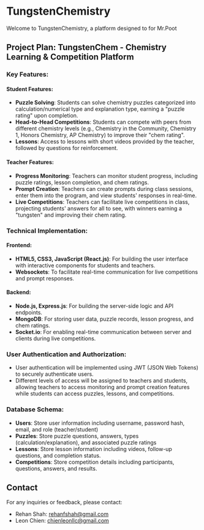 # TungstenChemistry

Welcome to TungstenChemistry, a platform designed to for Mr.Poot

## Project Plan: TungstenChem - Chemistry Learning & Competition Platform

### Key Features:

#### Student Features:
- **Puzzle Solving**: Students can solve chemistry puzzles categorized into calculation/numerical type and explanation type, earning a "puzzle rating" upon completion.
- **Head-to-Head Competitions**: Students can compete with peers from different chemistry levels (e.g., Chemistry in the Community, Chemistry 1, Honors Chemistry, AP Chemistry) to improve their "chem rating".
- **Lessons**: Access to lessons with short videos provided by the teacher, followed by questions for reinforcement.

#### Teacher Features:
- **Progress Monitoring**: Teachers can monitor student progress, including puzzle ratings, lesson completion, and chem ratings.
- **Prompt Creation**: Teachers can create prompts during class sessions, enter them into the program, and view students' responses in real-time.
- **Live Competitions**: Teachers can facilitate live competitions in class, projecting students' answers for all to see, with winners earning a "tungsten" and improving their chem rating.

### Technical Implementation:

#### Frontend:
- **HTML5, CSS3, JavaScript (React.js)**: For building the user interface with interactive components for students and teachers.
- **Websockets**: To facilitate real-time communication for live competitions and prompt responses.

#### Backend:
- **Node.js, Express.js**: For building the server-side logic and API endpoints.
- **MongoDB**: For storing user data, puzzle records, lesson progress, and chem ratings.
- **Socket.io**: For enabling real-time communication between server and clients during live competitions.

### User Authentication and Authorization:
- User authentication will be implemented using JWT (JSON Web Tokens) to securely authenticate users.
- Different levels of access will be assigned to teachers and students, allowing teachers to access monitoring and prompt creation features while students can access puzzles, lessons, and competitions.

### Database Schema:
- **Users**: Store user information including username, password hash, email, and role (teacher/student)
- **Puzzles**: Store puzzle questions, answers, types (calculation/explanation), and associated puzzle ratings
- **Lessons**: Store lesson information including videos, follow-up questions, and completion status.
- **Competitions**: Store competition details including participants, questions, answers, and results.

## Contact

For any inquiries or feedback, please contact:
- Rehan Shah: [rehanfshah@gmail.com](mailto:rehanfshah@gmail.com)
- Leon Chien: [chienleonllc@gmail.com](mailto:chienleonllc@gmail.com)

